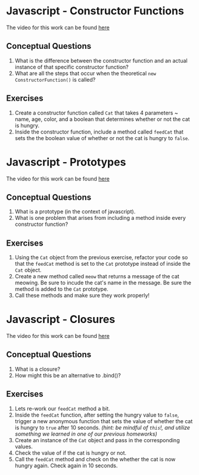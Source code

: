# Javascript - Constructor Functions

The video for this work can be found [here](https://www.youtube.com/watch?v=jtTVJb1qa-k&list=PLw1xVKFboueks5UMLogE01mdThRU577oa&index=31)

## Conceptual Questions

1. What is the difference between the constructor function and an actual instance of that specific constructor function?
2. What are all the steps that occur when the theoretical `new ConstructorFunction()` is called?

## Exercises

1. Create a constructor function called `Cat` that takes 4 parameters ~ name, age, color, and a boolean that determines whether or not the cat is hungry. 
2. Inside the constructor function, include a method called `feedCat` that sets the the boolean value of whether or not the cat is hungry to `false`.


# Javascript - Prototypes

The video for this work can be found [here](https://www.youtube.com/watch?v=mfXWe4BIZjE&list=PLw1xVKFboueks5UMLogE01mdThRU577oa&index=32)

## Conceptual Questions

1. What is a prototype (in the context of javascript).
2. What is one problem that arises from including a method inside every constructor function?

## Exercises

1. Using the `Cat` object from the previous exercise, refactor your code so that the `feedCat` method is set to the `Cat` prototype instead of inside the `Cat` object.
2. Create a new method called `meow` that returns a message of the cat meowing. Be sure to incude the cat's name in the message. Be sure the method is added to the `Cat` prototype. 
3. Call these methods and make sure they work properly!

# Javascript - Closures

The video for this work can be found [here](https://www.youtube.com/watch?v=qnoS8ZxURtY&list=PLw1xVKFboueks5UMLogE01mdThRU577oa&index=33)

## Conceptual Questions

1. What is a closure?
2. How might this be an alternative to .bind()? 

## Exercises 

1. Lets re-work our `feedCat` method a bit.  
2. Inside the `feedCat` function, after setting the hungry value to `false`, trigger a new anonymous function that sets the value of whether the cat is hungry to `true` after 10 seconds. *(hint: be mindful of `this`!, and utilize something we learned in one of our previous homeworks)*
3. Create an instance of the `Cat` object and pass in the corresponding values. 
4. Check the value of if the cat is hungry or not.
5. Call the `feedCat` method and check on the whether the cat is now hungry again. Check again in 10 seconds.

 







